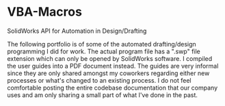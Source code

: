 # VBA-Macros
SolidWorks API for Automation in Design/Drafting

The following portfolio is of some of the automated drafting/design programming I did for work. The actual program file has a ".swp" file extension which can only be opened by SolidWorks software. I compiled the user guides into a PDF document instead. The guides are very informal since they are only shared amongst my coworkers regarding either new processes or what's changed to an existing process. I do not feel comfortable posting the entire codebase documentation that our company uses and am only sharing a small part of what I've done in the past. 
